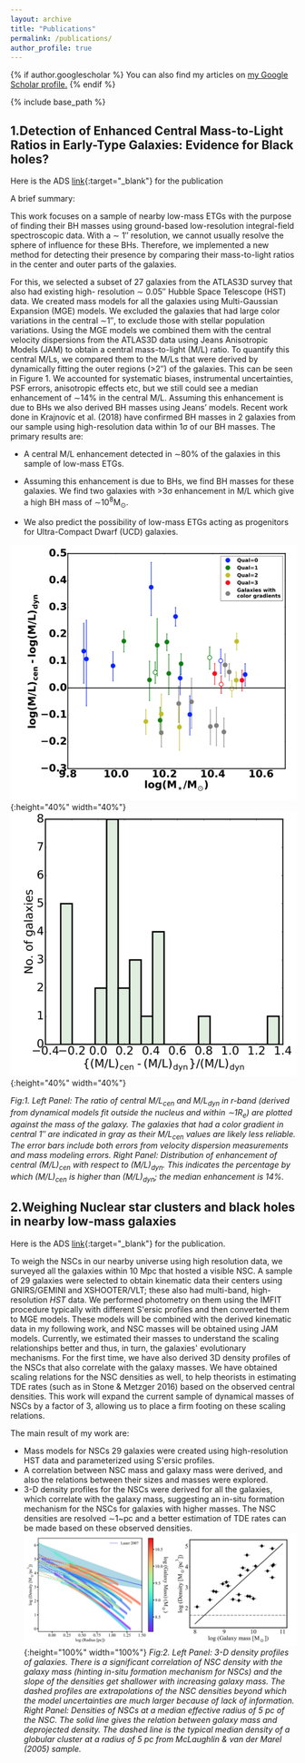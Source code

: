 ```yaml
---
layout: archive
title: "Publications"
permalink: /publications/
author_profile: true
---
```


{% if author.googlescholar %}
  You can also find my articles on <u><a href="{{author.googlescholar}}">my Google Scholar profile</a>.</u>
{% endif %}

{% include base_path %}

<!-- {% for post in site.publications reversed %}
  {% include archive-single.html %}
{% endfor %} -->
1.Detection of Enhanced Central Mass-to-Light Ratios in Early-Type Galaxies: Evidence for Black holes?
----
Here is the ADS [link](https://ui.adsabs.harvard.edu/abs/2017ApJ...850...15P/abstract){:target="_blank"} for the publication

A brief summary:

This work focuses on a sample of nearby low-mass ETGs with the purpose of finding their BH masses using ground-based low-resolution integral-field spectroscopic data. With a ∼ 1′′ resolution, we cannot usually resolve the sphere of influence for these BHs. Therefore, we implemented a new method for detecting their presence by comparing their mass-to-light ratios in the center and outer parts of the galaxies.

For this, we selected a subset of 27 galaxies from the ATLAS3D survey that also had existing high- resolution ∼ 0.05′′ Hubble Space Telescope (HST) data. We created mass models for all the galaxies using Multi-Gaussian Expansion (MGE) models. We excluded the galaxies that had large color variations in the central ∼1′′, to exclude those with stellar population variations. Using the MGE models we combined them with the central velocity dispersions from the ATLAS3D data using Jeans Anisotropic Models (JAM) to obtain a central mass-to-light (M/L) ratio. To quantify this central M/Ls, we compared them to the M/Ls that were derived by dynamically fitting the outer regions (>2′′) of the galaxies. This can be seen in Figure 1. We accounted for systematic biases, instrumental uncertainties, PSF errors, anisotropic effects etc, but we still could see a median enhancement of ∼14% in the central M/L. Assuming this enhancement is due to BHs we also derived BH masses using Jeans’ models. Recent work done in Krajnovíc et al. (2018) have confirmed BH masses in 2 galaxies from our sample using high-resolution data within 1σ of our BH masses. The primary results are:

- A central M/L enhancement detected in ∼80% of the galaxies in this sample of low-mass ETGs.

- Assuming this enhancement is due to BHs, we find BH masses for these galaxies. We find two galaxies
with >3σ enhancement in M/L which give a high BH mass of ∼10<sup>8</sup>M$_\odot$.

- We also predict the possibility of low-mass ETGs acting as progenitors for Ultra-Compact Dwarf (UCD) galaxies.

![](/images/rs1.png){:height="40%" width="40%"} ![](/images/rs2.png){:height="40%" width="40%"}

*Fig:1. Left Panel: The ratio of central M/L<sub>cen</sub> and M/L<sub>dyn</sub> in r-band (derived from dynamical models fit outside the nucleus and within ∼1R$_e$) are plotted against the mass of the galaxy. The galaxies that had a color gradient in central 1′′ are indicated in gray as their M/L<sub>cen</sub> values are likely less reliable. The error bars include both errors from velocity dispersion measurements and mass modeling errors. Right Panel: Distribution of enhancement of central (M/L)<sub>cen</sub> with respect to (M/L)<sub>dyn</sub>. This indicates the percentage by which (M/L)<sub>cen</sub> is higher than (M/L)<sub>dyn</sub>; the median enhancement is 14%.*


2.Weighing Nuclear star clusters and black holes in nearby low-mass galaxies
---
Here is the ADS [link](https://ui.adsabs.harvard.edu/abs/2019arXiv191109686P/abstract){:target="_blank"} for the publication.

To weigh the NSCs in our nearby universe using high resolution data, we surveyed all the galaxies within 10 Mpc that hosted a visible NSC. A sample of 29 galaxies were selected to obtain kinematic data their centers using GNIRS/GEMINI and XSHOOTER/VLT; these also had multi-band, high-resolution *HST* data. We performed photometry on them using the IMFIT procedure typically with different S\'ersic profiles and then converted them to MGE models. These models will be combined with the derived kinematic data in my following work, and NSC masses will be obtained using JAM models. Currently, we estimated their masses to understand the scaling relationships better and thus, in turn, the galaxies' evolutionary mechanisms.  For the first time, we have also derived 3D density profiles of the NSCs that also correlate with the galaxy masses. We have obtained scaling relations for the NSC densities as well, to help theorists in estimating TDE rates (such as in Stone & Metzger 2016) based on the observed central densities. This work will expand the current sample of dynamical masses of NSCs by a factor of 3, allowing us to place a firm footing on these scaling relations.

The main result of my work are:

- Mass models for NSCs 29 galaxies were created using high-resolution HST data and parameterized using S\'ersic profiles.
- A correlation between NSC mass and galaxy mass were derived, and also the relations between their sizes and masses were explored.
- 3-D density profiles for the NSCs were derived for all the galaxies, which correlate with the galaxy mass, suggesting an in-situ formation mechanism for the NSCs for galaxies with higher masses. The NSC densities are resolved $\sim$1~pc and a better estimation of TDE rates can be made based on these observed densities.
![](/images/rs4.png){:height="100%" width="100%"}
*Fig:2. Left Panel: 3-D density profiles of galaxies. There is a significant correlation of NSC density with the galaxy mass (hinting in-situ formation mechanism for NSCs) and the slope of the densities get shallower with increasing galaxy mass. The dashed profiles are extrapolations of the NSC densities beyond which the model uncertainties are much larger because of lack of information. Right Panel: Densities of NSCs at a median effective radius of 5 pc of the NSC. The solid line gives the relation between galaxy mass and deprojected density. The dashed line is the typical median density of a globular cluster at a radius of 5 pc from McLaughlin & van der Marel (2005) sample.*

